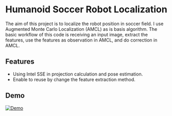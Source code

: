 # Humanoid Soccer Robot Localization
The aim of this project is to localize the robot position in soccer field. I use Augmented Monte Carlo Localization (AMCL) as is basis algorithm. The basic workflow of this code is receiving an input image, extract the features, use the features as observation in AMCL, and do correction in AMCL.

## Features
* Using Intel SSE in projection calculation and pose estimation.
* Enable to reuse by change the feature extraction method.

## Demo
[![Demo](https://img.youtube.com/vi/DUCrRDXByFc/0.jpg)](https://www.youtube.com/watch?v=DUCrRDXByFc)
